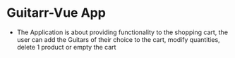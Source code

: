 # Guitarr-Vue App

* The Application is about providing functionality to the shopping cart, the user can add the Guitars of their choice to the cart, modify quantities, delete 1 product or empty the cart